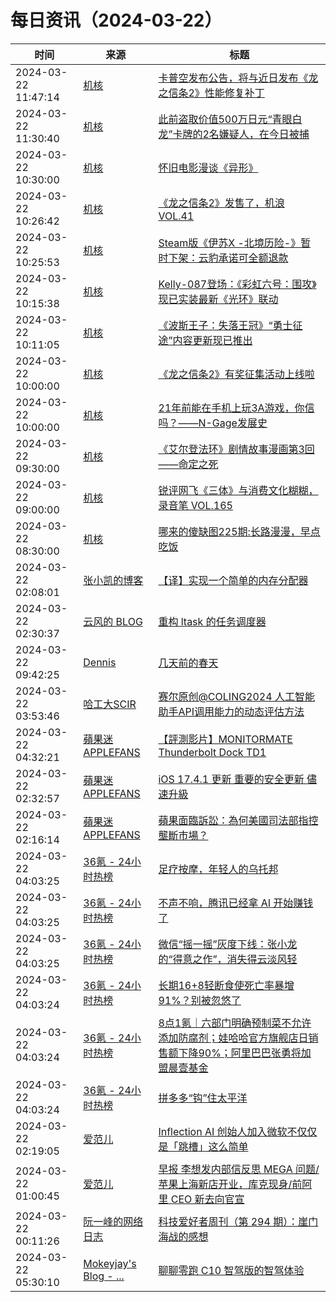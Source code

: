 ﻿# 每日资讯（2024-03-22）

|时间|来源|标题|
|---|---|---|
|2024-03-22 11:47:14|[机核](https://www.gcores.com/rss)|[卡普空发布公告，将与近日发布《龙之信条2》性能修复补丁](https://www.gcores.com/articles/179330)|
|2024-03-22 11:30:40|[机核](https://www.gcores.com/rss)|[此前盗取价值500万日元“青眼白龙”卡牌的2名嫌疑人，在今日被捕](https://www.gcores.com/articles/179324)|
|2024-03-22 10:30:00|[机核](https://www.gcores.com/rss)|[怀旧电影漫谈《异形》](https://www.gcores.com/videos/179238)|
|2024-03-22 10:26:42|[机核](https://www.gcores.com/rss)|[《龙之信条2》发售了，机浪 VOL.41](https://www.gcores.com/radios/179314)|
|2024-03-22 10:25:53|[机核](https://www.gcores.com/rss)|[Steam版《伊苏X -北境历险-》暂时下架：云豹承诺可全额退款](https://www.gcores.com/articles/179320)|
|2024-03-22 10:15:38|[机核](https://www.gcores.com/rss)|[Kelly-087登场：《彩虹六号：围攻》现已实装最新《光环》联动](https://www.gcores.com/articles/179319)|
|2024-03-22 10:11:05|[机核](https://www.gcores.com/rss)|[《波斯王子：失落王冠》“勇士征途”内容更新现已推出](https://www.gcores.com/articles/179317)|
|2024-03-22 10:00:00|[机核](https://www.gcores.com/rss)|[《龙之信条2》有奖征集活动上线啦](https://www.gcores.com/articles/179312)|
|2024-03-22 10:00:00|[机核](https://www.gcores.com/rss)|[21年前能在手机上玩3A游戏，你信吗？——N-Gage发展史](https://www.gcores.com/videos/179310)|
|2024-03-22 09:30:00|[机核](https://www.gcores.com/rss)|[《艾尔登法环》剧情故事漫画第3回——命定之死](https://www.gcores.com/articles/179240)|
|2024-03-22 09:00:00|[机核](https://www.gcores.com/rss)|[锐评网飞《三体》与消费文化糊糊，录音笔 VOL.165](https://www.gcores.com/radios/179308)|
|2024-03-22 08:30:00|[机核](https://www.gcores.com/rss)|[哪来的傻缺图225期:长路漫漫，早点吃饭](https://www.gcores.com/articles/175889)|
|2024-03-22 02:08:01|[张小凯的博客](https://jasonkayzk.github.io/atom.xml)|[【译】实现一个简单的内存分配器](https://jasonkayzk.github.io/2024/03/22/%E3%80%90%E8%AF%91%E3%80%91%E5%AE%9E%E7%8E%B0%E4%B8%80%E4%B8%AA%E7%AE%80%E5%8D%95%E7%9A%84%E5%86%85%E5%AD%98%E5%88%86%E9%85%8D%E5%99%A8/)|
|2024-03-22 02:30:37|[云风的 BLOG](http://blog.codingnow.com/atom.xml)|[重构 ltask 的任务调度器](https://blog.codingnow.com/2024/03/ltask_schedule.html)|
|2024-03-22 09:42:25|[Dennis](https://www.domon.cn/rss/)|[几天前的春天](https://www.domon.cn/ji-tian-qian-de-chun-tian/)|
|2024-03-22 03:53:46|[哈工大SCIR](https://feedpress.me/wx-hit-scir)|[赛尔原创@COLING2024 人工智能助手API调用能力的动态评估方法](http://mp.weixin.qq.com/s?__biz=MzIxMjAzNDY5Mg%3D%3D&mid=2650812745&idx=1&sn=cbe1448a1ffb34b34e0265b3f7a1a246)|
|2024-03-22 04:32:21|[蘋果迷 APPLEFANS](https://applefans.today/feed/)|[【評測影片】MONITORMATE Thunderbolt Dock TD1](https://applefans.today/2024-03-monitormate-thunderbolt-dock-td1/)|
|2024-03-22 02:32:57|[蘋果迷 APPLEFANS](https://applefans.today/feed/)|[iOS 17.4.1 更新 重要的安全更新 儘速升級](https://applefans.today/ios-17-4-1/)|
|2024-03-22 02:16:14|[蘋果迷 APPLEFANS](https://applefans.today/feed/)|[蘋果面臨訴訟：為何美國司法部指控壟斷市場？](https://applefans.today/2024-03-apple-vs-the-united-states-department-of-justice-sues/)|
|2024-03-22 04:03:25|[36氪 - 24小时热榜](https://rss.mifaw.com/articles/5c8bb11a3c41f61efd36683e/5c91d2e23882afa09dff4901)|[足疗按摩，年轻人的乌托邦](https://36kr.com/p/2698822891566984)|
|2024-03-22 04:03:25|[36氪 - 24小时热榜](https://rss.mifaw.com/articles/5c8bb11a3c41f61efd36683e/5c91d2e23882afa09dff4901)|[不声不响，腾讯已经拿 AI 开始赚钱了](https://36kr.com/p/2699238993918080)|
|2024-03-22 04:03:25|[36氪 - 24小时热榜](https://rss.mifaw.com/articles/5c8bb11a3c41f61efd36683e/5c91d2e23882afa09dff4901)|[微信“摇一摇”灰度下线：张小龙的“得意之作”，消失得云淡风轻](https://36kr.com/p/2699007878844296)|
|2024-03-22 04:03:24|[36氪 - 24小时热榜](https://rss.mifaw.com/articles/5c8bb11a3c41f61efd36683e/5c91d2e23882afa09dff4901)|[长期16+8轻断食使死亡率暴增91%？别被忽悠了](https://36kr.com/p/2699043354064777)|
|2024-03-22 04:03:24|[36氪 - 24小时热榜](https://rss.mifaw.com/articles/5c8bb11a3c41f61efd36683e/5c91d2e23882afa09dff4901)|[8点1氪｜六部门明确预制菜不允许添加防腐剂；娃哈哈官方旗舰店日销售额下降90%；阿里巴巴张勇将加盟晨壹基金](https://36kr.com/p/2699987199277191)|
|2024-03-22 04:03:24|[36氪 - 24小时热榜](https://rss.mifaw.com/articles/5c8bb11a3c41f61efd36683e/5c91d2e23882afa09dff4901)|[拼多多“钩”住太平洋](https://36kr.com/p/2699206305380229)|
|2024-03-22 02:19:05|[爱范儿](https://www.ifanr.com/feed)|[Inflection AI 创始人加入微软不仅仅是「跳槽」这么简单](https://www.ifanr.com/1578747?utm_source=rss&utm_medium=rss&utm_campaign=)|
|2024-03-22 01:00:45|[爱范儿](https://www.ifanr.com/feed)|[早报 李想发内部信反思 MEGA 问题/苹果上海新店开业，库克现身/前阿里 CEO 新去向官宣](https://www.ifanr.com/1578744?utm_source=rss&utm_medium=rss&utm_campaign=)|
|2024-03-22 00:11:26|[阮一峰的网络日志](https://feeds.feedburner.com/ruanyifeng)|[科技爱好者周刊（第 294 期）：崖门海战的感想](http://www.ruanyifeng.com/blog/2024/03/weekly-issue-294.html)|
|2024-03-22 05:30:10|[Mokeyjay's Blog - ...](https://www.mokeyjay.com/feed)|[聊聊零跑 C10 智驾版的智驾体验](https://mok.moe/p/re6m)|
